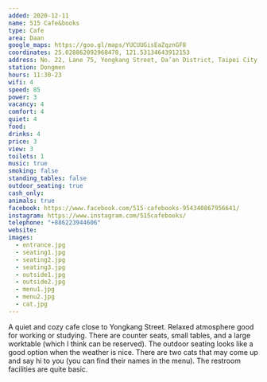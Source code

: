 ```yaml
---
added: 2020-12-11
name: 515 Cafe&books
type: Cafe
area: Daan
google_maps: https://goo.gl/maps/YUCUUGisEaZqznGF8
coordinates: 25.028862092968478, 121.53134643912153
address: No. 22, Lane 75, Yongkang Street, Da’an District, Taipei City, Taiwan 106
station: Dongmen
hours: 11:30-23
wifi: 4
speed: 85
power: 3
vacancy: 4
comfort: 4
quiet: 4
food: 
drinks: 4
price: 3
view: 3
toilets: 1
music: true
smoking: false
standing_tables: false
outdoor_seating: true
cash_only: 
animals: true
facebook: https://www.facebook.com/515-cafebooks-954340867956641/
instagram: https://www.instagram.com/515cafebooks/
telephone: "+886223944606"
website: 
images:
  - entrance.jpg
  - seating1.jpg
  - seating2.jpg
  - seating3.jpg
  - outside1.jpg
  - outside2.jpg
  - menu1.jpg
  - menu2.jpg
  - cat.jpg
---
```


A quiet and cozy cafe close to Yongkang Street. Relaxed atmosphere good for working or studying. There are counter seats, small tables, and a large worktable (which I think can be reserved). The outdoor seating looks like a good option when the weather is nice. There are two cats that may come up and say hi to you (you can find their names in the menu). The restroom facilities are quite basic.
